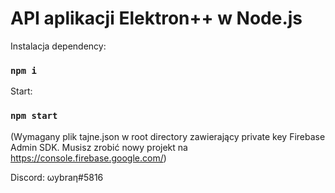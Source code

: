 # API aplikacji Elektron++ w Node.js

Instalacja dependency:
### `npm i`
Start:
### `npm start`
(Wymagany plik tajne.json w root directory zawierający private key Firebase Admin SDK. Musisz zrobić nowy projekt na https://console.firebase.google.com/)

Discord: ωybraη#5816